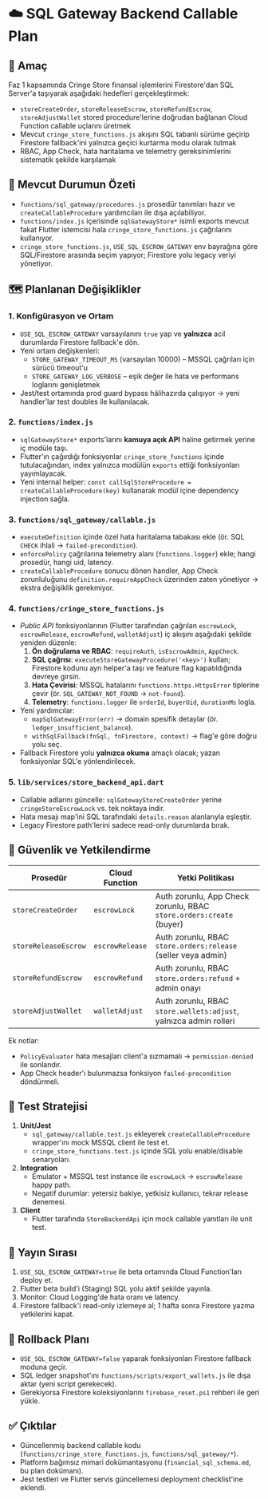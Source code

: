 # ☁️ SQL Gateway Backend Callable Plan

## 🎯 Amaç

Faz 1 kapsamında Cringe Store finansal işlemlerini Firestore'dan SQL Server'a taşıyarak aşağıdaki hedefleri gerçekleştirmek:

- `storeCreateOrder`, `storeReleaseEscrow`, `storeRefundEscrow`, `storeAdjustWallet` stored procedure'lerine doğrudan bağlanan Cloud Function callable uçlarını üretmek
- Mevcut `cringe_store_functions.js` akışını SQL tabanlı sürüme geçirip Firestore fallback'ini yalnızca geçici kurtarma modu olarak tutmak
- RBAC, App Check, hata haritalama ve telemetry gereksinimlerini sistematik şekilde karşılamak

## 🧱 Mevcut Durumun Özeti

- `functions/sql_gateway/procedures.js` prosedür tanımları hazır ve `createCallableProcedure` yardımcıları ile dışa açılabiliyor.
- `functions/index.js` içerisinde `sqlGatewayStore*` isimli exports mevcut fakat Flutter istemcisi hala `cringe_store_functions.js` çağrılarını kullanıyor.
- `cringe_store_functions.js`, `USE_SQL_ESCROW_GATEWAY` env bayrağına göre SQL/Firestore arasında seçim yapıyor; Firestore yolu legacy veriyi yönetiyor.

## 🗺️ Planlanan Değişiklikler

### 1. Konfigürasyon ve Ortam

- `USE_SQL_ESCROW_GATEWAY` varsayılanını `true` yap ve **yalnızca** acil durumlarda Firestore fallback'e dön.
- Yeni ortam değişkenleri:
  - `STORE_GATEWAY_TIMEOUT_MS` (varsayılan 10000) – MSSQL çağrıları için sürücü timeout'u
  - `STORE_GATEWAY_LOG_VERBOSE` – eşik değer ile hata ve performans loglarını genişletmek
- Jest/test ortamında prod guard bypass hâlihazırda çalışıyor → yeni handler'lar test doubles ile kullanılacak.

### 2. `functions/index.js`

- `sqlGatewayStore*` exports'larını **kamuya açık API** haline getirmek yerine iç modüle taşı.
- Flutter'ın çağırdığı fonksiyonlar `cringe_store_functions` içinde tutulacağından, index yalnızca modülün `exports` ettiği fonksiyonları yayımlayacak.
- Yeni internal helper: `const callSqlStoreProcedure = createCallableProcedure(key)` kullanarak modül içine dependency injection sağla.

### 3. `functions/sql_gateway/callable.js`

- `executeDefinition` içinde özel hata haritalama tabakası ekle (ör. SQL `CHECK` ihlali → `failed-precondition`).
- `enforcePolicy` çağrılarına telemetry alanı (`functions.logger`) ekle; hangi prosedür, hangi uid, latency.
- `createCallableProcedure` sonucu dönen handler, App Check zorunluluğunu `definition.requireAppCheck` üzerinden zaten yönetiyor → ekstra değişiklik gerekmiyor.

### 4. `functions/cringe_store_functions.js`

- *Public API* fonksiyonlarının (Flutter tarafından çağrılan `escrowLock`, `escrowRelease`, `escrowRefund`, `walletAdjust`) iç akışını aşağıdaki şekilde yeniden düzenle:
  1. **Ön doğrulama ve RBAC**: `requireAuth`, `isEscrowAdmin`, `AppCheck`.
  2. **SQL çağrısı**: `executeStoreGatewayProcedure('<key>')` kullan; Firestore kodunu ayrı helper'a taşı ve feature flag kapatıldığında devreye girsin.
  3. **Hata Çevirisi**: MSSQL hatalarını `functions.https.HttpsError` tiplerine çevir (ör. `SQL_GATEWAY_NOT_FOUND` → `not-found`).
  4. **Telemetry**: `functions.logger` ile `orderId`, `buyerUid`, `durationMs` logla.
- Yeni yardımcılar:
  - `mapSqlGatewayError(err)` → domain spesifik detaylar (ör. `ledger_insufficient_balance`).
  - `withSqlFallback(fnSql, fnFirestore, context)` → flag'e göre doğru yolu seç.
- Fallback Firestore yolu **yalnızca okuma** amaçlı olacak; yazan fonksiyonlar SQL'e yönlendirilecek.

### 5. `lib/services/store_backend_api.dart`

- Callable adlarını güncelle: `sqlGatewayStoreCreateOrder` yerine `cringeStoreEscrowLock` vs. tek noktaya indir.
- Hata mesajı map'ini SQL tarafındaki `details.reason` alanlarıyla eşleştir.
- Legacy Firestore path'lerini sadece read-only durumlarda bırak.

## 🔐 Güvenlik ve Yetkilendirme

| Prosedür | Cloud Function | Yetki Politikası |
| --- | --- | --- |
| `storeCreateOrder` | `escrowLock` | Auth zorunlu, App Check zorunlu, RBAC `store.orders:create` (buyer) |
| `storeReleaseEscrow` | `escrowRelease` | Auth zorunlu, RBAC `store.orders:release` (seller veya admin) |
| `storeRefundEscrow` | `escrowRefund` | Auth zorunlu, RBAC `store.orders:refund` + admin onayı |
| `storeAdjustWallet` | `walletAdjust` | Auth zorunlu, RBAC `store.wallets:adjust`, yalnızca admin rolleri |

Ek notlar:
- `PolicyEvaluator` hata mesajları client'a sızmamalı → `permission-denied` ile sonlandır.
- App Check header'ı bulunmazsa fonksiyon `failed-precondition` döndürmeli.

## 🧪 Test Stratejisi

1. **Unit/Jest**
   - `sql_gateway/callable.test.js` ekleyerek `createCallableProcedure` wrapper'ını mock MSSQL client ile test et.
   - `cringe_store_functions.test.js` içinde SQL yolu enable/disable senaryoları.
2. **Integration**
   - Emulator + MSSQL test instance ile `escrowLock` → `escrowRelease` happy path.
   - Negatif durumlar: yetersiz bakiye, yetkisiz kullanıcı, tekrar release denemesi.
3. **Client**
   - Flutter tarafında `StoreBackendApi` için mock callable yanıtları ile unit test.

## 🔄 Yayın Sırası

1. `USE_SQL_ESCROW_GATEWAY=true` ile beta ortamında Cloud Function'ları deploy et.
2. Flutter beta build'i (Staging) SQL yolu aktif şekilde yayınla.
3. Monitor: Cloud Logging'de hata oranı ve latency.
4. Firestore fallback'i read-only izlemeye al; 1 hafta sonra Firestore yazma yetkilerini kapat.

## 🧯 Rollback Planı

- `USE_SQL_ESCROW_GATEWAY=false` yaparak fonksiyonları Firestore fallback moduna geçir.
- SQL ledger snapshot'ını `functions/scripts/export_wallets.js` ile dışa aktar (yeni script gerekecek).
- Gerekiyorsa Firestore koleksiyonlarını `firebase_reset.ps1` rehberi ile geri yükle.

## ✅ Çıktılar

- Güncellenmiş backend callable kodu (`functions/cringe_store_functions.js`, `functions/sql_gateway/*`).
- Platform bağımsız mimari dokümantasyonu (`financial_sql_schema.md`, bu plan dokümanı).
- Jest testleri ve Flutter servis güncellemesi deployment checklist'ine eklendi.
